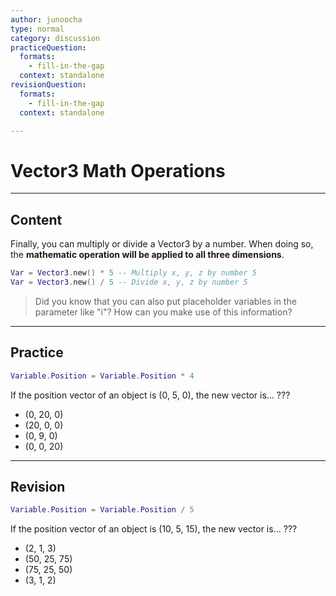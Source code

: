 ```yaml
---
author: junoocha
type: normal
category: discussion
practiceQuestion:
  formats:
    - fill-in-the-gap
  context: standalone
revisionQuestion:
  formats:
    - fill-in-the-gap
  context: standalone

---
```


# Vector3 Math Operations
---

## Content

Finally, you can multiply or divide a Vector3 by a number. When doing so, the **mathematic operation will be applied to all three dimensions**.

```lua
Var = Vector3.new() * 5 -- Multiply x, y, z by number 5
Var = Vector3.new() / 5 -- Divide x, y, z by number 5
```

> Did you know that you can also put placeholder variables in the parameter like "i"? How can you make use of this information?

---

## Practice

```lua
Variable.Position = Variable.Position * 4 
```
If the position vector of an object is (0, 5, 0), the new vector is... ???
- (0, 20, 0)
- (20, 0, 0)
- (0, 9, 0)
- (0, 0, 20)

---

## Revision

```lua
Variable.Position = Variable.Position / 5 
```
If the position vector of an object is (10, 5, 15), the new vector is... ???
- (2, 1, 3)
- (50, 25, 75)
- (75, 25, 50)
- (3, 1, 2)